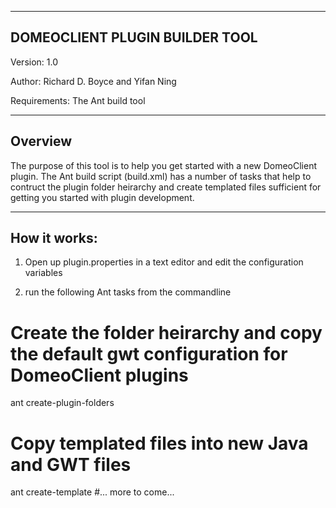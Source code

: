 ------------------------------------------------------------
DOMEOCLIENT PLUGIN BUILDER TOOL
------------------------------------------------------------

Version: 1.0

Author: Richard D. Boyce and Yifan Ning

Requirements: The Ant build tool

------------------------------
Overview
------------------------------
The purpose of this tool is to help you get started with a new
DomeoClient plugin. The Ant build script (build.xml) has a number of
tasks that help to contruct the plugin folder heirarchy and create
templated files sufficient for getting you started with plugin
development. 

------------------------------
How it works:
------------------------------
1) Open up plugin.properties in a text editor and edit the
   configuration variables

2) run the following Ant tasks from the commandline

# Create the folder heirarchy and copy the default gwt configuration for DomeoClient plugins
ant create-plugin-folders

# Copy templated files into new Java and GWT files
ant create-template
#... more to come...


